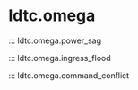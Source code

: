 # ldtc.omega

::: ldtc.omega.power_sag

::: ldtc.omega.ingress_flood

::: ldtc.omega.command_conflict
